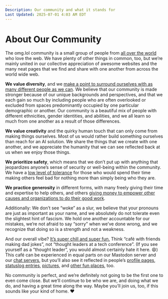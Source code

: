```yaml
---
Description: Our community and what it stands for
Last Updated: 2025-07-01 4:03 AM EDT
---
```


# About Our Community

The omg.lol community is a small group of people from [all over the world](https://home.omg.lol/map) who love the web. We have plenty of other things in common, too, but we’re mainly united in our collective appreciation of awesome websites and the many neat pages that we find and share with one another from across the world wide web.

**We value diversity**, and we [make a point to surround ourselves with as many different people as we can](https://home.omg.lol/info/sponsorships). We believe that our community is made stronger because of our unique backgrounds and perspectives, and that we each gain so much by including people who are often overlooked or excluded from spaces predominantly occupied by one particular demographic or another. Our community is a beautiful mix of people with different ethnicities, gender identities, and abilities, and we all learn so much from one another as a result of those differences.

**We value creativity** and the quirky human touch that can only come from making things ourselves. Most of us would rather build something ourselves than reach for an AI solution. We share the things that we create with one another, and we appreciate the humanity that we can see reflected back at us when we enjoy those things.

**We prioritize safety**, which means that we don’t put up with anything that jeopardizes anyone’s sense of security or well-being within the community. We have a [low level of tolerance](https://home.omg.lol/info/omg.lol/code-of-conduct) for those who would spend their time making others feel bad for nothing more than simply being who they are.

**We practice generosity** in different forms, with many freely giving their time and expertise to help others, and others [giving money to empower other causes and organizations to do their good work](https://home.omg.lol/giving).

Additionally: We don’t see “woke” as a slur, we believe that your pronouns are just as important as your name, and we absolutely do not tolerate even the slightest hint of fascism. We hold one another accountable for our mistakes, we’re not afraid to say “sorry” when we’ve done wrong, and we recognize that doing so is a strength and not a weakness.

And our overall vibe? [It’s super chill and super fun.](https://social.lol/public/local) Think “café with friends making dad jokes”, not “thought leaders at a tech conference”. (If you see yourself as a “thought leader”, you would almost certainly hate it here. 😄) This café can be experienced in equal parts on our Mastodon server and our [chat servers](https://home.omg.lol/info/chat), but you’ll also see it reflected in people’s [profile pages](https://home.omg.lol/directory), [statuslog entries](https://status.lol), [pictures](https://some.pics), and [other fun places](https://url.town), too.

No community is perfect, and we’re definitely not going to be the first one to even come close. But we’ll continue to be who we are, and doing what we do, and having a great time along the way. Maybe you’ll join us, too, if this sounds like your kind of home. ❤️